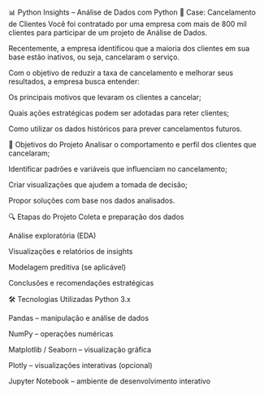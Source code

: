 📊 Python Insights – Análise de Dados com Python
📁 Case: Cancelamento de Clientes
Você foi contratado por uma empresa com mais de 800 mil clientes para participar de um projeto de Análise de Dados.

Recentemente, a empresa identificou que a maioria dos clientes em sua base estão inativos, ou seja, cancelaram o serviço.

Com o objetivo de reduzir a taxa de cancelamento e melhorar seus resultados, a empresa busca entender:

Os principais motivos que levaram os clientes a cancelar;

Quais ações estratégicas podem ser adotadas para reter clientes;

Como utilizar os dados históricos para prever cancelamentos futuros.

🎯 Objetivos do Projeto
Analisar o comportamento e perfil dos clientes que cancelaram;

Identificar padrões e variáveis que influenciam no cancelamento;

Criar visualizações que ajudem a tomada de decisão;

Propor soluções com base nos dados analisados.

🔍 Etapas do Projeto
Coleta e preparação dos dados

Análise exploratória (EDA)

Visualizações e relatórios de insights

Modelagem preditiva (se aplicável)

Conclusões e recomendações estratégicas

🛠️ Tecnologias Utilizadas
Python 3.x

Pandas – manipulação e análise de dados

NumPy – operações numéricas

Matplotlib / Seaborn – visualização gráfica

Plotly – visualizações interativas (opcional)

Jupyter Notebook – ambiente de desenvolvimento interativo
